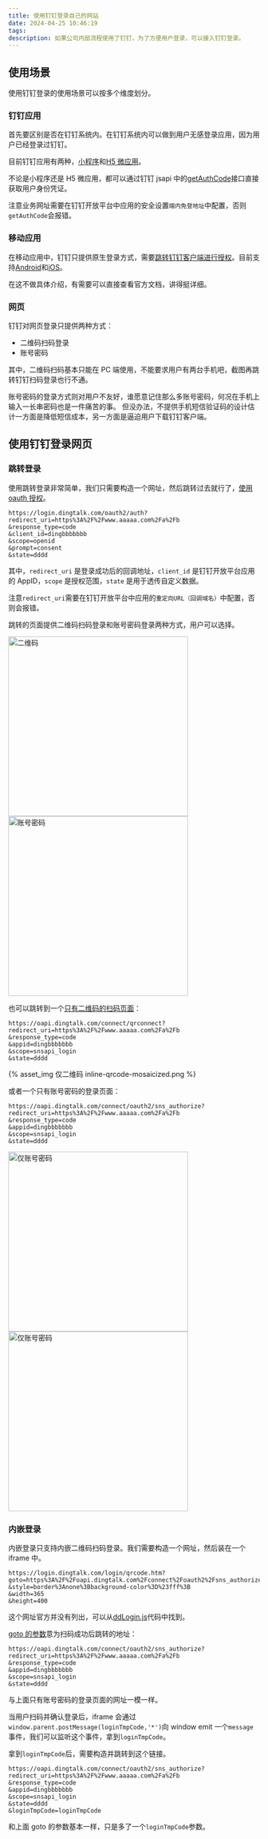 ```yaml
---
title: 使用钉钉登录自己的网站
date: 2024-04-25 10:46:19
tags:
description: 如果公司内部流程使用了钉钉，为了方便用户登录，可以接入钉钉登录。
---
```


## 使用场景

使用钉钉登录的使用场景可以按多个维度划分。

### 钉钉应用

首先要区别是否在钉钉系统内。在钉钉系统内可以做到用户无感登录应用，因为用户已经登录过钉钉。

目前钉钉应用有两种，[小程序](https://open.dingtalk.com/document/orgapp/untitled-document-1689231305861#51f9245c2cz6z)和[H5 微应用](https://open.dingtalk.com/document/orgapp/untitled-document-1689231305861#51f9245a2clta)。

不论是小程序还是 H5 微应用，都可以通过钉钉 jsapi 中的[getAuthCode](https://open.dingtalk.com/document/orgapp/jsapi-get-auth-code)接口直接获取用户身份凭证。

注意业务网址需要在钉钉开放平台中应用的安全设置`端内免登地址`中配置，否则`getAuthCode`会报错。

### 移动应用

在移动应用中，钉钉只提供原生登录方式，需要[跳转钉钉客户端进行授权](https://open.dingtalk.com/document/orgapp/webapp-mobile-application-access)。目前支持[Android](https://open.dingtalk.com/document/orgapp/webapp-android-platform-application-authorization-login-access)和[iOS](https://open.dingtalk.com/document/orgapp/webapp-procedures-for-authorized-logon-to-ios-applications)。

在这不做具体介绍，有需要可以直接查看官方文档，讲得挺详细。

### 网页

钉钉对网页登录只提供两种方式：

- 二维码扫码登录
- 账号密码

其中，二维码扫码基本只能在 PC 端使用，不能要求用户有两台手机吧，截图再跳转钉钉扫码登录也行不通。

账号密码的登录方式则对用户不友好，谁愿意记住那么多账号密码，何况在手机上输入一长串密码也是一件痛苦的事。
但没办法，不提供手机短信验证码的设计估计一方面是降低短信成本，另一方面是逼迫用户下载钉钉客户端。

## 使用钉钉登录网页

### 跳转登录

使用跳转登录非常简单，我们只需要构造一个网址，然后跳转过去就行了，[使用 oauth 授权](https://open.dingtalk.com/document/orgapp/obtain-identity-credentials#title-4up-u8w-5ug)。

```
https://login.dingtalk.com/oauth2/auth?
redirect_uri=https%3A%2F%2Fwww.aaaaa.com%2Fa%2Fb
&response_type=code
&client_id=dingbbbbbbb
&scope=openid
&prompt=consent
&state=dddd
```

其中，`redirect_uri` 是登录成功后的回调地址，`client_id` 是钉钉开放平台应用的 AppID，`scope` 是授权范围，`state` 是用于透传自定义数据。

注意`redirect_uri`需要在钉钉开放平台中应用的`重定向URL（回调域名）`中配置，否则会报错。

跳转的页面提供二维码扫码登录和账号密码登录两种方式，用户可以选择。

<img style="display: inline-block" src="login-with-qrcode-mosaicized.png" width="360px" alt="二维码">
<img style="display: inline-block" src="login-with-password.png" width="360px" alt="账号密码">

也可以跳转到一个[只有二维码的扫码页面](https://open.dingtalk.com/document/orgapp/scan-qr-code-to-log-on-to-third-party-websites#title-z3q-ijy-dxz)：

```
https://oapi.dingtalk.com/connect/qrconnect?
redirect_uri=https%3A%2F%2Fwww.aaaaa.com%2Fa%2Fb
&response_type=code
&appid=dingbbbbbbb
&scope=snsapi_login
&state=dddd
```

{% asset_img 仅二维码 inline-qrcode-mosaicized.png %}

或者一个只有账号密码的登录页面：

```
https://oapi.dingtalk.com/connect/oauth2/sns_authorize?
redirect_uri=https%3A%2F%2Fwww.aaaaa.com%2Fa%2Fb
&response_type=code
&appid=dingbbbbbbb
&scope=snsapi_login
&state=dddd
```

<img style="display: inline-block" src="inline-login-entry.png" width="360px" alt="仅账号密码">
<img style="display: inline-block" src="inline-login-with-password.png" width="360px" alt="仅账号密码">

### 内嵌登录

内嵌登录只支持内嵌二维码扫码登录。我们需要构造一个网址，然后装在一个 iframe 中。

```
https://login.dingtalk.com/login/qrcode.htm?
goto=https%3A%2F%2Foapi.dingtalk.com%2Fconnect%2Foauth2%2Fsns_authorize%3Fredirect_uri%3Dhttps%253A%252F%252Fwww.aaaaa.com%252Fa%252Fb%26response_type%3Dcode%26appid%3Ddingbbbbbbb%26scope%3Dsnsapi_login%26state%3Ddddd
&style=border%3Anone%3Bbackground-color%3D%23fff%3B
&width=365
&height=400
```

这个网址官方并没有列出，可以从[ddLogin.js](https://g.alicdn.com/dingding/dinglogin/0.0.5/ddLogin.js)代码中找到。

[goto 的参数](https://open.dingtalk.com/document/orgapp/scan-qr-code-to-log-on-to-third-party-websites#title-z3q-ijy-dxz)意为扫码成功后跳转的地址：

```
https://oapi.dingtalk.com/connect/oauth2/sns_authorize?
redirect_uri=https%3A%2F%2Fwww.aaaaa.com%2Fa%2Fb
&response_type=code
&appid=dingbbbbbbb
&scope=snsapi_login
&state=dddd
```

与上面只有账号密码的登录页面的网址一模一样。

当用户扫码并确认登录后，iframe 会通过`window.parent.postMessage(loginTmpCode,'*')`向 window emit 一个`message`事件，我们可以监听这个事件，拿到`loginTmpCode`。

拿到`loginTmpCode`后，需要构造并跳转到这个链接。

```
https://oapi.dingtalk.com/connect/oauth2/sns_authorize?
redirect_uri=https%3A%2F%2Fwww.aaaaa.com%2Fa%2Fb
&response_type=code
&appid=dingbbbbbbb
&scope=snsapi_login
&state=dddd
&loginTmpCode=loginTmpCode
```

和上面 goto 的参数基本一样，只是多了一个`loginTmpCode`参数。
